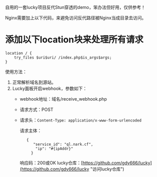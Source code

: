 自用的一套lucky项目反代Stun穿透的demo，笨办法但好用，仅供参考！


Nginx需要加上以下代码，来避免访问反代路径被Nginx当成目录去访问。

# 添加以下location块来处理所有请求

```
location / {
    try_files $uri$uri/ /index.php$is_args$args;
}
```

使用方法：
1. 正常解析域名到源站。
2. Lucky面板开启webhook，参数如下：
   - webhook地址：域名/receive_webhook.php
   - 请求方式：POST
   - 请求头：`Content-Type: application/x-www-form-urlencoded`
     

        请求主体：
     ```
        {
           "service_id": "ql.nark.cf",
            "ip": "#{ipAddr}"
          }
     ```
       响应码：200或OK
lucky仓库：[https://github.com/gdy666/lucky](https://github.com/gdy666/lucky "访问lucky仓库")
